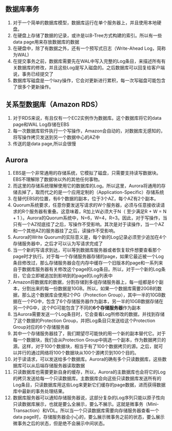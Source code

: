 ## 数据库事务

1. 对于一个简单的数据库模型，数据库运行在单个服务器上，并且使用本地硬盘。
2. 在硬盘上存储了数据的记录，或许是以B-Tree方式构建的索引。所以有一些data page用来存放数据库的数据
3. 在硬盘中，除了有数据之外，还有一个预写式日志（Write-Ahead Log，简称为WAL)
4. 在提交事务之前，数据库需要先在WAL中写入完整的Log条目，来描述所有有关数据库的修改，并且这些Log是写入磁盘的。之后数据库可以回复给客户端说，事务已经提交了
5. 数据库写磁盘是一个lazy操作，它会对更新进行累积，每一次写磁盘可能包含了很多个更新操作。

## 关系型数据库（Amazon RDS）

1. 对于RDS来说，有且仅有一个EC2实例作为数据库。这个数据库将它的data page和WAL Log存储在EBS
2. 每一次数据库软件执行一个写操作，Amazon会自动的，对数据库无感知的，将写操作拷贝发送到另一个数据中心的AZ中
3. 传送的是data page,所以会很慢

## Aurora

1. EBS是一个非常通用的存储系统，它模拟了磁盘，只需要支持读写数据块。EBS不理解除了数据块以外的其他任何事物。
2. 而这里的存储系统理解使用它的数据库的Log。所以这里，Aurora将通用的存储去掉了，取而代之的是一个应用定制的（Application-Specific）存储系统
3. 在替代EBS的位置，有6个数据的副本，位于3个AZ，每个AZ有2个副本。
4. Quorum系统要求，任意你要发送写请求的W个服务器，必须与任意接收读请求的R个服务器有重叠。这意味着，R加上W必须大于N（ 至少满足R + W = N + 1 ）。Aurora的Quorum系统中，N=6，W=4，R=3。因此，对于写操作，当只有一个AZ彻底挂了之后，写操作不受影响。其次是对于读操作，当一个AZ和一个其他AZ的服务器挂了之后，读操作不受影响。
5. Aurora的Write Quorum的实际意义是，每个新的Log记录必须至少追加在4个存储服务器中，之后才可以认为写请求完成了
6. 当一个新的写请求到达，可以等到数据库服务器或者恢复软件想要查看那个page时才执行。对于每一个存储服务器存储的page，如果它最近被一个Log条目修改过，那么存储服务器会在内存中缓存一个旧版本的page和一系列来自于数据库服务器有关修改这个page的Log条目。所以，对于一个新的Log条目，它会立即被追加到影响到的page的Log列表中
7. Amazon将数据库的数据，分割存储到多组存储服务器上，每一组都是6个副本，分割出来的每一份数据是10GB。所以，如果一个数据库需要20GB的数据，那么这个数据库会使用2个PG（Protection Group），其中一半的10GB数据在一个PG中，包含了6个存储服务器作为副本，另一半的10GB数据存储在另一个PG中，这个PG可能包含了不同的**6个存储服务器**作为副本
8. 当Aurora需要发送一个Log条目时，它会查看Log所修改的数据，并找到存储了这个数据的Protection Group，并把Log条目只发送给这个Protection Group对应的6个存储服务器
9. 其中一个存储服务器挂了，我们期望尽可能快的用一个新的副本替代它。对于每一个数据块，我们会从Protection Group中挑选一个副本，作为数据拷贝的源。这样，对于100个数据块，相当于有了100个数据拷贝的源。之后，就可以并行的通过网络将100个数据块从100个源拷贝到100个目的。
10. 对于读请求，可以发送给多个数据库。Aurora的确有多个只读数据库，这些数据库可以从后端存储服务器读取数据
11. 只读数据库也需要更新自身的缓存，所以，Aurora的主数据库也会将它的Log的拷贝发送给每一个只读数据库。主数据库会向这些只读数据库发送所有的Log条目，只读数据库用这些Log来更新它们缓存的page数据，进而获得数据库中最新的事务处理结果。
12. 数据库服务器可以通知存储服务器说，这部分复杂的Log序列只能以原子性向只读数据库展示，也就是要么全展示，要么不展示。这就是微事务（Mini-Transaction）和VDL。所以当一个只读数据库需要向存储服务器查看一个data page时，存储服务器会小心的，要么展示微事务之前的状态，要么展示微事务之后的状态，但是绝不会展示中间状态。
